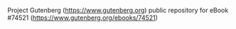 Project Gutenberg (https://www.gutenberg.org) public repository for
eBook #74521 (https://www.gutenberg.org/ebooks/74521)
